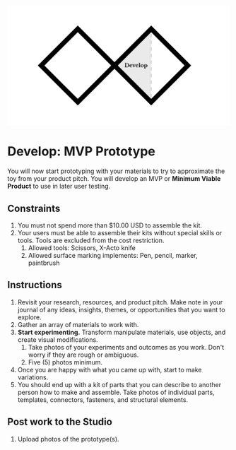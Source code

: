 ![Double Diamond Develop Phase graphic](/assets/dd-process-develop-1200px@2x.png)

# Develop: MVP Prototype

You will now start prototyping with your materials to try to approximate the toy from your product pitch. You will develop an MVP or **Minimum Viable Product** to use in later user testing.

## Constraints

1. You must not spend more than $10.00 USD to assemble the kit.
2. Your users must be able to assemble their kits without special skills or tools. Tools are excluded from the cost restriction.
   1. Allowed tools: Scissors, X-Acto knife
   2. Allowed surface marking implements: Pen, pencil, marker, paintbrush

## Instructions

1. Revisit your research, resources, and product pitch. Make note in your journal of any ideas, insights, themes, or opportunities that you want to explore.
2. Gather an array of materials to work with.
3. **Start experimenting.** Transform manipulate materials, use objects, and create visual modifications.
    1. Take photos of your experiments and outcomes as you work. Don't worry if they are rough or ambiguous.
    2. Five (5) photos minimum.
5. Once you are happy with what you came up with, start to make variations.
6. You should end up with a kit of parts that you can describe to another person how to make and assemble. Take photos of individual parts, templates, connectors, fasteners, and structural elements.

## Post work to the Studio

1. Upload photos of the prototype(s).